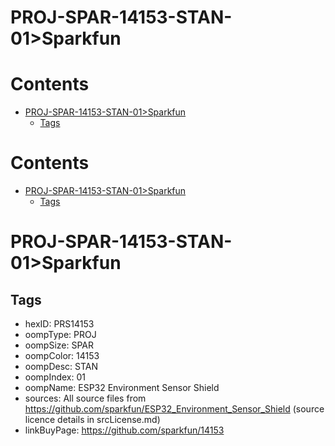 
PROJ-SPAR-14153-STAN-01>Sparkfun
================================

Contents
========

* [PROJ-SPAR-14153-STAN-01>Sparkfun](#proj-spar-14153-stan-01sparkfun)
	* [Tags](#tags)

Contents
========

* [PROJ-SPAR-14153-STAN-01>Sparkfun](#proj-spar-14153-stan-01sparkfun)
	* [Tags](#tags)

# PROJ-SPAR-14153-STAN-01>Sparkfun

## Tags

- hexID: PRS14153
- oompType: PROJ
- oompSize: SPAR
- oompColor: 14153
- oompDesc: STAN
- oompIndex: 01
- oompName: ESP32 Environment Sensor Shield
- sources: All source files from https://github.com/sparkfun/ESP32_Environment_Sensor_Shield (source licence details in srcLicense.md)
- linkBuyPage: https://github.com/sparkfun/14153
